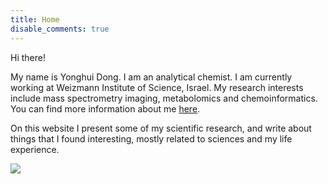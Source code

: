 ```yaml
---
title: Home
disable_comments: true
---
```


Hi there!

My name is Yonghui Dong. I am an analytical chemist. I am currently working at Weizmann Institute of Science, Israel. My research interests include mass spectrometry imaging, metabolomics and chemoinformatics. You can find more information about me [here](en/about).

On this website I present some of my scientific research, and write about things that I found interesting, mostly related to sciences and my life experience.

![](img/Software.jpg)